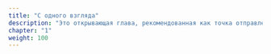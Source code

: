 ```yaml
---
title: "С одного взгляда"
description: "Это открывающая глава, рекомендованная как точка отправления. Она заложила фундамент для интеллектуального исследования космических истоков человечества и его межзвёздного потенциала, задавая тон для путешествия через повествование Wheel of Heaven. Глава 1 исследует гипотезу о влиянии продвинутой внеземной цивилизации, Элохим, на происхождение и развитие жизни на Земле, включая пересечение древних верований, исторических событий и современных научных идей."
chapter: "1"
weight: 100
---
```

